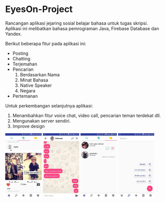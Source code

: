 # EyesOn-Project
Rancangan aplikasi jejaring sosial belajar bahasa untuk tugas skripsi.
Aplikasi ini melibatkan bahasa pemrograman Java, Firebase Database dan Yandex.

Berikut beberapa fitur pada aplikasi ini:
- Posting
- Chatting
- Terjemahan
- Pencarian
  1. Berdasarkan Nama
  2. Minat Bahasa
  3. Native Speaker
  4. Negara
- Pertemanan

Untuk perkembangan selanjutnya aplikasi:
1. Menambahkan fitur voice chat, video call, pencarian teman terdekat dll.
2. Mengunakan server sendiri.
3. Improve design


<img src="https://github.com/hafizzafarahmad/EyesOn-Project/blob/master/Image/home.jpg" width="23%"></img> 
<img src="https://github.com/hafizzafarahmad/EyesOn-Project/blob/master/Image/chat.jpg" width="23%"></img> 
<img src="https://github.com/hafizzafarahmad/EyesOn-Project/blob/master/Image/request.jpg" width="23%"></img> 
<img src="https://github.com/hafizzafarahmad/EyesOn-Project/blob/master/Image/search.jpg" width="23%"></img>
